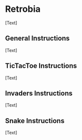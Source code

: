 # Retrobia
[Text]

## General Instructions
[Text]

## TicTacToe Instructions
[Text]

## Invaders Instructions
[Text]

## Snake Instructions
[Text]
